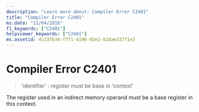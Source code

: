 ```yaml
---
description: "Learn more about: Compiler Error C2401"
title: "Compiler Error C2401"
ms.date: "11/04/2016"
f1_keywords: ["C2401"]
helpviewer_keywords: ["C2401"]
ms.assetid: 4c237b34-f771-4106-93e2-82dae337f1e2
---
```

# Compiler Error C2401

> 'identifier' : register must be base in 'context'

The register used in an indirect memory operand must be a base register in this context.
